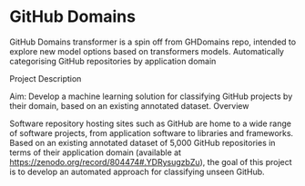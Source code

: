 # GitHub Domains
GitHub Domains transformer is a spin off from GHDomains repo, intended to explore new model options based on transformers models.
Automatically categorising GitHub repositories by application domain

Project Description

Aim: Develop a machine learning solution for classifying GitHub projects by their domain, based on an existing annotated dataset.
Overview

Software repository hosting sites such as GitHub are home to a wide range of software projects, from application software to libraries and frameworks. Based on an existing annotated dataset of 5,000 GitHub repositories in terms of their application domain (available at https://zenodo.org/record/804474#.YDRysugzbZu), the goal of this project is to develop an automated approach for classifying unseen GitHub.
